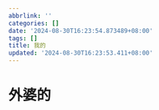 ```yaml
---
abbrlink: ''
categories: []
date: '2024-08-30T16:23:54.873489+08:00'
tags: []
title: 我的
updated: '2024-08-30T16:23:53.411+08:00'
---
```

# 外婆的
